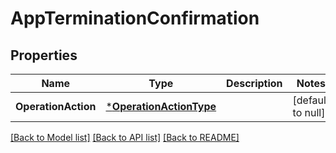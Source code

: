 # AppTerminationConfirmation

## Properties
Name | Type | Description | Notes
------------ | ------------- | ------------- | -------------
**OperationAction** | [***OperationActionType**](OperationActionType.md) |  | [default to null]

[[Back to Model list]](../README.md#documentation-for-models) [[Back to API list]](../README.md#documentation-for-api-endpoints) [[Back to README]](../README.md)


